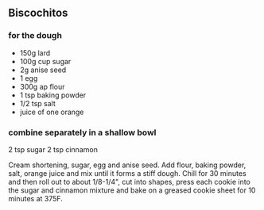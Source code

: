 ## Biscochitos

### for the dough

* 150g lard
* 100g cup sugar
* 2g anise seed
* 1 egg
* 300g ap flour
* 1 tsp baking powder
* 1/2 tsp salt
* juice of one orange

### combine separately in a shallow bowl

2 tsp sugar
2 tsp cinnamon

Cream shortening, sugar, egg and anise seed. Add flour, baking powder, salt, orange juice and mix until it forms a stiff dough. Chill for 30 minutes and then roll out to about 1/8-1/4", cut into shapes, press each cookie into the sugar and cinnamon mixture and bake on a greased cookie sheet for 10 minutes at 375F.
